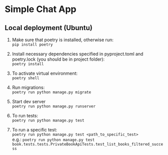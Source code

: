 # Simple Chat App

## Local deployment (Ubuntu)

1. Make sure that poetry is installed, otherwise run:\
``pip install poetry``

2. Install necessary dependencies specified in pyproject.toml and poetry.lock (you should be in project folder):\
``poetry install``

3. To activate virtual environment:\
``poetry shell``

4. Run migrations:\
``poetry run python manage.py migrate``

5. Start dev server\
``poetry run python manage.py runserver``

6. To run tests:\
``poetry run python manage.py test``

7. To run a specific test:\
``poetry run python manage.py test <path_to_specific_test>``\
e.g.:
``poetry run python manage.py test book.tests.tests.PrivateBookApiTests.test_list_books_filtered_success``